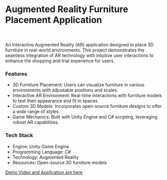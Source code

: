 <h1>Augmented Reality Furniture Placement Application</h1>
<br>
<br>
An interactive Augmented Reality (AR) application designed to place 3D furniture in real-world environments. This project demonstrates the seamless integration of AR technology with intuitive user interactions to enhance the shopping and trial experience for users.

<h3> Features </h3>
<ul>
  <li>3D Furniture Placement: Users can visualize furniture in various environments with adjustable positions and scales.</li>
  <li>Interactive AR Environment: Real-time interactions with furniture models to test their appearance and fit in spaces.</li>
  <li>Custom 3D Models: Incorporates open-source furniture designs to offer a wide range of styles.</li>
  <li>Game Mechanics: Built with Unity Engine and C# scripting, leveraging robust AR capabilities.</li>
</ul>

<h3> Tech Stack </h3>
<ul>
  <li>Engine: Unity Game Engine</li>
  <li>Programming Language: C#</li>
  <li>Technology: Augmented Reality</li>
  <li>Resources: Open-source 3D furniture models</li>
</ul>

[Demo Video and Application are here](Build)
